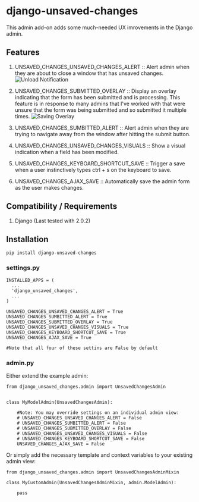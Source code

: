 # django-unsaved-changes

This admin add-on adds some much-needed UX imrovements in the Django admin.

## Features

1. UNSAVED_CHANGES_UNSAVED_CHANGES_ALERT :: Alert admin when they are about to 
	close a window that has unsaved changes. 
![Unload Notification](https://raw.github.com/ninapavlich/django-unsaved-changes/master/docs/screenshots/unload_notification.png)

2. UNSAVED_CHANGES_SUBMITTED_OVERLAY ::  Display an overlay indicating that 
	the form has been submitted and is processing. This feature is in response 
	to many admins that I've worked with that were unsure that the form was 
	being submitted and so submitted it multiple times. 
![Saving Overlay](https://raw.github.com/ninapavlich/django-unsaved-changes/master/docs/screenshots/saving_overlay.png)

3. UNSAVED_CHANGES_SUMBITTED_ALERT :: Alert admin when they are trying to 
	navigate away from the window after hitting the submit button.

4. UNSAVED_CHANGES_UNSAVED_CHANGES_VISUALS :: Show a visual indication when 
	a field has been modified.

5. UNSAVED_CHANGES_KEYBOARD_SHORTCUT_SAVE :: Trigger a save when a user
	instinctively types ctrl + s on the keyboard to save.

5. UNSAVED_CHANGES_AJAX_SAVE :: Automatically save the admin form as the 
	user makes changes.

## Compatibility / Requirements

1. Django (Last tested with 2.0.2)


## Installation

    pip install django-unsaved-changes

### settings.py

    INSTALLED_APPS = (
      ...  
      'django_unsaved_changes',    
      ...
    )

	UNSAVED_CHANGES_UNSAVED_CHANGES_ALERT = True
	UNSAVED_CHANGES_SUMBITTED_ALERT = True
	UNSAVED_CHANGES_SUBMITTED_OVERLAY = True
	UNSAVED_CHANGES_UNSAVED_CHANGES_VISUALS = True
	UNSAVED_CHANGES_KEYBOARD_SHORTCUT_SAVE = True
	UNSAVED_CHANGES_AJAX_SAVE = True

	#Note that all four of these settins are False by default

### admin.py
  
Either extend the example admin:

	from django_unsaved_changes.admin import UnsavedChangesAdmin


	class MyModelAdmin(UnsavedChangesAdmin):

		#Note: You may override settings on an individual admin view:
		# UNSAVED_CHANGES_UNSAVED_CHANGES_ALERT = False
		# UNSAVED_CHANGES_SUMBITTED_ALERT = False
		# UNSAVED_CHANGES_SUBMITTED_OVERLAY = False
		# UNSAVED_CHANGES_UNSAVED_CHANGES_VISUALS = False
		# UNSAVED_CHANGES_KEYBOARD_SHORTCUT_SAVE = False
		UNSAVED_CHANGES_AJAX_SAVE = False

Or simply add the necessary template and context variables to your existing admin view:

	from django_unsaved_changes.admin import UnsavedChangesAdminMixin
	
	class MyCustomAdmin(UnsavedChangesAdminMixin, admin.ModelAdmin):

		pass
